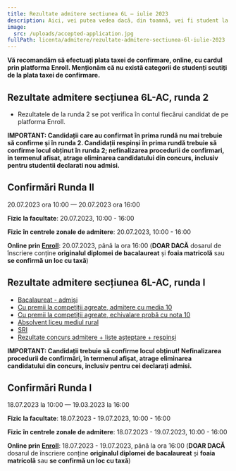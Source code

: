 ```yaml
---
title: Rezultate admitere sectiunea 6L ― iulie 2023
description: Aici, vei putea vedea dacă, din toamnă, vei fi student la AC!
image:
  src: /uploads/accepted-application.jpg
fullPath: licenta/admitere/rezultate-admitere-sectiunea-6l-iulie-2023
---
```

<Block color="red">

**Vă recomandăm să efectuați plata taxei de confirmare, online, cu cardul prin platforma Enroll. Menționăm că nu există categorii de studenți scutiți de la plata taxei de confirmare.**

</Block>

## Rezultate admitere secțiunea 6L-AC, runda 2

* Rezultatele de la runda 2 se pot verifica în contul fiecărui candidat de pe platforma Enroll.

**IMPORTANT: Candidații care au confirmat în prima rundă nu mai trebuie să confirme și în runda 2. Candidații respinși în prima rundă trebuie să confirme locul obținut în runda 2; nefinalizarea procedurii de confirmari, in termenul afisat, atrage eliminarea candidatului din concurs, inclusiv pentru studentii declarati nou admisi.**

## Confirmări Runda II

20.07.2023 ora 10:00 — 20.07.2023 ora 16:00

**Fizic la facultate**: 20.07.2023, 10:00 - 16:00

**Fizic în centrele zonale de admitere**: 20.07.2023, 10:00 - 16:00

**Online prin [Enroll](https://enroll.upt.ro/)**: 20.07.2023, până la ora 16:00 (**DOAR DACĂ** dosarul de înscriere conține **originalul diplomei de bacalaureat** și **foaia matricolă** sau **se confirmă un loc cu taxă**)

## Rezultate admitere secțiunea 6L-AC, runda I

* [Bacalaureat - admiși](https://admitere.ac.upt.ro/uploads/6l-r0-admisir123.pdf)
* [Cu premii la competiții agreate, admitere cu media 10](https://admitere.ac.upt.ro/uploads/6l-r0-admisi-or123.pdf)
* [Cu premii la competiții agreate, echivalare probă cu nota 10](https://admitere.ac.upt.ro/uploads/6l-r0-admisi-o2r123.pdf)
* [Absolvent liceu mediul rural](https://admitere.ac.upt.ro/uploads/6l-r0-admisi-ruralr123.pdf)
* [SRI](https://admitere.ac.upt.ro/uploads/6l-r0-admisi-srir123.pdf)
* [Rezultate concurs admitere + liste așteptare + respinși](https://admitere.ac.upt.ro/uploads/6l-rezultate-r0-siter123.pdf)

**IMPORTANT: Candidații trebuie să confirme locul obținut! Nefinalizarea procedurii de confirmări, în termenul afișat, atrage eliminarea candidatului din concurs, inclusiv pentru cei declarați admisi.**

## Confirmări Runda I

18.07.2023 la 10:00 — 19.03.2023 la 16:00

**Fizic la facultate**: 18.07.2023 - 19.07.2023, 10:00 - 16:00

**Fizic în centrele zonale de admitere**: 18.07.2023 - 19.07.2023, 10:00 - 16:00

**Online prin [Enroll](https://enroll.upt.ro/)**: 18.07.2023 - 19.07.2023, până la ora 16:00 (**DOAR DACĂ** dosarul de înscriere conține **originalul diplomei de bacalaureat** și **foaia matricolă** sau **se confirmă un loc cu taxă**)
